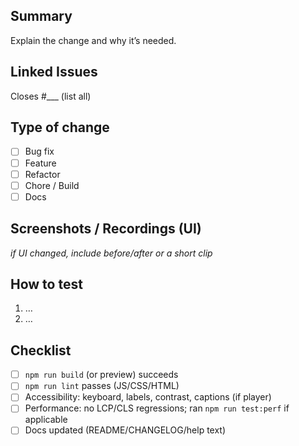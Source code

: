 ## Summary
Explain the change and why it’s needed.

## Linked Issues
Closes #___ (list all)

## Type of change
- [ ] Bug fix
- [ ] Feature
- [ ] Refactor
- [ ] Chore / Build
- [ ] Docs

## Screenshots / Recordings (UI)
_if UI changed, include before/after or a short clip_

## How to test
1. …
2. …

## Checklist
- [ ] `npm run build` (or preview) succeeds
- [ ] `npm run lint` passes (JS/CSS/HTML)
- [ ] Accessibility: keyboard, labels, contrast, captions (if player)
- [ ] Performance: no LCP/CLS regressions; ran `npm run test:perf` if applicable
- [ ] Docs updated (README/CHANGELOG/help text)
